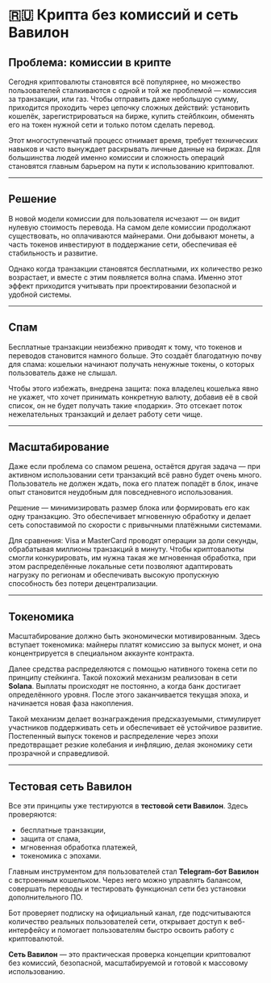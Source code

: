 # 🇷🇺 Крипта без комиссий и сеть Вавилон

## Проблема: комиссии в крипте

Сегодня криптовалюты становятся всё популярнее, но множество пользователей сталкиваются с одной и той же проблемой — комиссия за транзакции, или газ. Чтобы отправить даже небольшую сумму, приходится проходить через цепочку сложных действий: установить кошелёк, зарегистрироваться на бирже, купить стейблкоин, обменять его на токен нужной сети и только потом сделать перевод.

Этот многоступенчатый процесс отнимает время, требует технических навыков и часто вынуждает раскрывать личные данные на биржах. Для большинства людей именно комиссии и сложность операций становятся главным барьером на пути к использованию криптовалют.

---

## Решение

В новой модели комиссии для пользователя исчезают — он видит нулевую стоимость перевода. На самом деле комиссии продолжают существовать, но оплачиваются майнерами. Они добывают монеты, а часть токенов инвестируют в поддержание сети, обеспечивая её стабильность и развитие.

Однако когда транзакции становятся бесплатными, их количество резко возрастает, и вместе с этим появляется волна спама. Именно этот эффект приходится учитывать при проектировании безопасной и удобной системы.

---

## Спам

Бесплатные транзакции неизбежно приводят к тому, что токенов и переводов становится намного больше. Это создаёт благодатную почву для спама: кошельки начинают получать ненужные токены, о которых пользователь даже не слышал.

Чтобы этого избежать, внедрена защита: пока владелец кошелька явно не укажет, что хочет принимать конкретную валюту, добавив её в свой список, он не будет получать такие «подарки». Это отсекает поток нежелательных транзакций и делает работу сети чище.

---

## Масштабирование

Даже если проблема со спамом решена, остаётся другая задача — при активном использовании сети транзакций всё равно будет очень много. Пользователь не должен ждать, пока его платеж попадёт в блок, иначе опыт становится неудобным для повседневного использования.

Решение — минимизировать размер блока или формировать его как одну транзакцию. Это обеспечивает мгновенную обработку и делает сеть сопоставимой по скорости с привычными платёжными системами.

Для сравнения: Visa и MasterCard проводят операции за доли секунды, обрабатывая миллионы транзакций в минуту. Чтобы криптовалюты смогли конкурировать, им нужна такая же мгновенная обработка, при этом распределённые локальные сети позволяют адаптировать нагрузку по регионам и обеспечивать высокую пропускную способность без потери децентрализации.

---

## Токеномика

Масштабирование должно быть экономически мотивированным. Здесь вступает токеномика: майнеры платят комиссию за выпуск монет, и она концентрируется в специальном аккаунте контракта.

Далее средства распределяются с помощью нативного токена сети по принципу стейкинга. Такой похожий механизм реализован в сети **Solana**. Выплаты происходят не постоянно, а когда банк достигает определённого уровня. После этого заканчивается текущая эпоха, и начинается новая фаза накопления.

Такой механизм делает вознаграждения предсказуемыми, стимулирует участников поддерживать сеть и обеспечивает её устойчивое развитие. Постепенный выпуск токенов и распределение через эпохи предотвращает резкие колебания и инфляцию, делая экономику сети прозрачной и справедливой.

---

## Тестовая сеть Вавилон

Все эти принципы уже тестируются в **тестовой сети Вавилон**. Здесь проверяются:

* бесплатные транзакции,
* защита от спама,
* мгновенная обработка платежей,
* токеномика с эпохами.

Главным инструментом для пользователей стал **Telegram-бот Вавилон** с встроенным кошельком. Через него можно управлять балансом, совершать переводы и тестировать функционал сети без установки дополнительного ПО.

Бот проверяет подписку на официальный канал, где подсчитываются количество реальных пользователей сети, открывает доступ к веб-интерфейсу и помогает пользователям быстро освоить работу с криптовалютой.

**Сеть Вавилон** — это практическая проверка концепции криптовалют без комиссий, безопасной, масштабируемой и готовой к массовому использованию.
